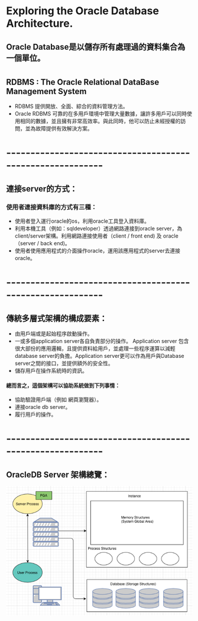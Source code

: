 # Exploring the Oracle Database Architecture.
## Oracle Database是以儲存所有處理過的資料集合為一個單位。
#

## RDBMS : The Oracle Relational DataBase Management System
* RDBMS 提供開放、全面、綜合的資料管理方法。
* Oracle RDBMS 可靠的在多用戶環境中管理大量數據，讓許多用戶可以同時使用相同的數據，並且擁有非常高效率。與此同時，他可以防止未經授權的訪問，並為故障提供有效解決方案。
# ----------------------------------------------------------
## 連接server的方式：
### 使用者連接資料庫的方式有三種：
* 使用者登入運行oracle的os，利用oracle工具登入資料庫。
* 利用本機工具（例如：sqldeveloper）透過網路連接到oracle server，為client/server架構。利用網路連接使用者（client / front end) 及 oracle （server / back end)。 
* 使用者使用應用程式的介面操作oracle，運用該應用程式的server去連接oracle。
#
# ----------------------------------------------------------
## 傳統多層式架構的構成要素：
* 由用戶端或是起始程序啟動操作。
* 一或多個application server各自負責部分的操作。 Application server 包含很大部份的應用邏輯，且提供資料給用戶，並處理一些程序運算以減輕database server的負擔。Application server更可以作為用戶與Database server之間的接口，並提供額外的安全性。
* 儲存用戶在操作系統時的資訊。
#### 總而言之，這個架構可以協助系統做到下列事情：
- 協助驗證用戶端（例如 網頁瀏覽器）。
- 連接oracle db server。
- 履行用戶的操作。

# ----------------------------------------------------------

## OracleDB Server 架構總覽：
![image](./image/oracleArchitecture.png)

